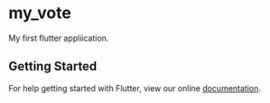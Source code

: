 # my_vote

My first flutter appliication.

## Getting Started

For help getting started with Flutter, view our online
[documentation](https://flutter.io/).
